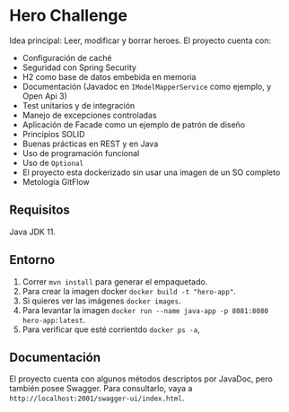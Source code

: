 # Hero Challenge

Idea principal: Leer, modificar y borrar heroes.
El proyecto cuenta con:
- Configuración de caché
- Seguridad con Spring Security
- H2 como base de datos embebida en memoria
- Documentación (Javadoc en ```IModelMapperService``` como ejemplo, y Open Api 3)
- Test unitarios y de integración
- Manejo de excepciones controladas
- Aplicación de Facade como un ejemplo de patrón de diseño
- Principios SOLID
- Buenas prácticas en REST y en Java
- Uso de programación funcional
- Uso de ```Optional```
- El proyecto esta dockerizado sin usar una imagen de un SO completo
- Metología GitFlow

## Requisitos

Java JDK 11.

## Entorno

1. Correr ```mvn install``` para generar el empaquetado.
2. Para crear la imagen docker ```docker build -t "hero-app"```.
3. Si quieres ver las imágenes ```docker images```.
4. Para levantar la imagen ```docker run --name java-app -p 8081:8080 hero-app:latest```.
5. Para verificar que esté corrientdo ```docker ps -a```,

## Documentación

El proyecto cuenta con algunos métodos descriptos por JavaDoc, pero también posee Swagger. Para consultarlo, vaya a ```http://localhost:2001/swagger-ui/index.html```.